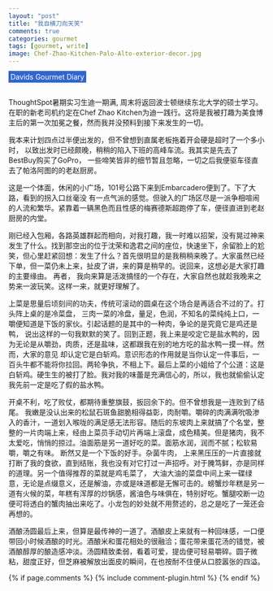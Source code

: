 ```yaml
---
layout: "post"
title: "我自横刀向天笑"
comments: true
categories: gourmet
tags: [gourmet, write]
image: Chef-Zhao-Kitchen-Palo-Alto-exterior-decor.jpg
---
```

<span style="background-color:rgba(51, 102, 204,1); color:white; padding:3px 4px;">Davids Gourmet Diary</span>&nbsp;&nbsp;&nbsp;
<br/>
<br/>

ThoughtSpot暑期实习生迪一期满, 周末将返回波士顿继续东北大学的硕士学习。
在职的新老司机约定在Chef Zhao Kitchen为迪一践行。这将是我被打趣为美食博主后的第一次加冕之餐，然而我并没预料到接下来发生的一切。

我本来计划四点过半便出发的，但不曾想到直属老板拖着开会硬是超时了一个多小时，
以致出发时已经颇晚，稍稍的陷入下班的高峰车流。我其实是先去了BestBuy购买了GoPro，
一些啼笑皆非的细节暂且忽略，一切之后我便驱车径直去了帕洛阿图的的老赵厨房。

这是一个体面，休闲的小广场，101号公路下来到Embarcadero便到了。下了大路，看到的拐入口丝毫没
有一点气派的感觉。但驶入的广场区尽是一派争相喧闹的人流和繁华。紧靠着一辆黑色而且性感的梅赛德斯超跑停了车，便径直进到老赵厨房的内堂。

刚已经入包厢，各路英雄群起而相向，对我打趣，我一时难以招架，没有晃过神来发生了什么。找到那空出的位于沈荣和逸君之间的座位，快速坐下，余留脸上的尬笑，但心里赶紧回想：发生了什么？首先很明显的是我稍稍来晚了。大家虽然已经下单，但一菜仍未上来，扯皮了讲，来的算是稍早的。说回来，这想必是大家打趣的主要缘由。 再者， 我向来算是活泼搞怪的一个存在，大家自然也就趁我晚来之势来一波玩笑。这样一来，就更好理解了。

上菜是思量后顷刻间的功夫，传统可滚动的圆桌在这个场合是再适合不过的了。打头阵上桌的是冷菜盘， 三肉一菜的冷盘，量足，色润，不知名的菜纯纯上口，一嚼便知道是下饭的家伙。引起话题的是其中的一种肉，争论的是究竟它是鸡还是鸭， 说出这样的一句我默默的笑了。回到正题，我上来是咬定它是盐水鸭的，因为无论是从嚼劲，肉质，还是盐味，这都跟我在别的地方吃的盐水鸭一摸一样。然而，大家的意见
却认定它是白斩鸡。意识形态的作用就是当你认定一件事后，一百头牛都不能将你拉回。两轮争执，不相上下。最后上菜的小姐给了个公道：这是白斩鸡。硬生生的被打了脸。我对我的味蕾是充满信心的，所以，我也就偷偷认定我先前一定是吃了假的盐水鸭。

开桌不利，吃了败仗，都期待重整旗鼓，扳回余下的。但不曾想我是一连败到了结尾。 我嫩是没认出来的松鼠石斑鱼甜脆相得益彰，肉耐嚼。嚼碎的肉满满吮吸渗入的香汁，一道划入喉咙的满足感无法形容。随后的东坡肉上来就搞了个名堂，整整的一片肉端上来，经由上菜员手动切片再端上滚盘，成色精美。但是猪肉，我不太爱吃，悄悄的掠过。油面筋是另一道好吃的菜。面筋水润，润而不腻；松软易嚼，嚼之有味。 断然又是一个下饭的好手。杂菌牛肉， 上来黑压压的一片直接就打断了我的食欲，直到结账，我也没有对它打过一声招呼。对于腌笃鲜，亦是同样的道理。另一个值得推荐的菜就是鸡毛菜了， 大油大油的菜盘中间上来一碟绿意，无论是点缀意义，还是解油，亦或是味道都是无懈可击的。螃蟹炒年糕是另一道有火候的菜，年糕有浑厚的炒锅感，酱油色与味俱在，特别好吃。蟹腿咬断一边便可将透白的蟹肉抽出来吃了。小龙包的妙处就不用赘述的，总之是吃了一笼还会再想的。

酒酿汤圆最后上来，但算是最传神的一道了。酒酿皮上来就有一种回味感，一口便带回小时候酒酿的时光。酒酿米和蛋花相处的很融洽；蛋花带来蛋花汤的错觉，被酒酿醇厚的酿造感冲淡。汤圆精致柔弱，看着可爱，提齿便可轻易嚼碎。圆子微粘，甜度正好，但芝麻被解放出面皮的瞬间，在也按耐不住便从口腔嚣张的四溢。


{% if page.comments %} 
{% include comment-plugin.html %}
{% endif %}
